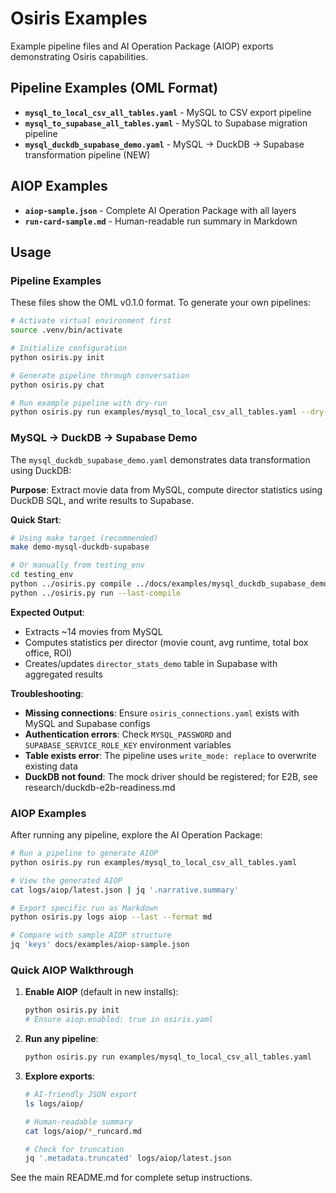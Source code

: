 # Osiris Examples

Example pipeline files and AI Operation Package (AIOP) exports demonstrating Osiris capabilities.

## Pipeline Examples (OML Format)

- **`mysql_to_local_csv_all_tables.yaml`** - MySQL to CSV export pipeline
- **`mysql_to_supabase_all_tables.yaml`** - MySQL to Supabase migration pipeline
- **`mysql_duckdb_supabase_demo.yaml`** - MySQL → DuckDB → Supabase transformation pipeline (NEW)

## AIOP Examples

- **`aiop-sample.json`** - Complete AI Operation Package with all layers
- **`run-card-sample.md`** - Human-readable run summary in Markdown

## Usage

### Pipeline Examples

These files show the OML v0.1.0 format. To generate your own pipelines:

```bash
# Activate virtual environment first
source .venv/bin/activate

# Initialize configuration
python osiris.py init

# Generate pipeline through conversation
python osiris.py chat

# Run example pipeline with dry-run
python osiris.py run examples/mysql_to_local_csv_all_tables.yaml --dry-run
```

### MySQL → DuckDB → Supabase Demo

The `mysql_duckdb_supabase_demo.yaml` demonstrates data transformation using DuckDB:

**Purpose**: Extract movie data from MySQL, compute director statistics using DuckDB SQL, and write results to Supabase.

**Quick Start**:
```bash
# Using make target (recommended)
make demo-mysql-duckdb-supabase

# Or manually from testing_env
cd testing_env
python ../osiris.py compile ../docs/examples/mysql_duckdb_supabase_demo.yaml
python ../osiris.py run --last-compile
```

**Expected Output**:
- Extracts ~14 movies from MySQL
- Computes statistics per director (movie count, avg runtime, total box office, ROI)
- Creates/updates `director_stats_demo` table in Supabase with aggregated results

**Troubleshooting**:
- **Missing connections**: Ensure `osiris_connections.yaml` exists with MySQL and Supabase configs
- **Authentication errors**: Check `MYSQL_PASSWORD` and `SUPABASE_SERVICE_ROLE_KEY` environment variables
- **Table exists error**: The pipeline uses `write_mode: replace` to overwrite existing data
- **DuckDB not found**: The mock driver should be registered; for E2B, see research/duckdb-e2b-readiness.md

### AIOP Examples

After running any pipeline, explore the AI Operation Package:

```bash
# Run a pipeline to generate AIOP
python osiris.py run examples/mysql_to_local_csv_all_tables.yaml

# View the generated AIOP
cat logs/aiop/latest.json | jq '.narrative.summary'

# Export specific run as Markdown
python osiris.py logs aiop --last --format md

# Compare with sample AIOP structure
jq 'keys' docs/examples/aiop-sample.json
```

### Quick AIOP Walkthrough

1. **Enable AIOP** (default in new installs):
   ```bash
   python osiris.py init
   # Ensure aiop.enabled: true in osiris.yaml
   ```

2. **Run any pipeline**:
   ```bash
   python osiris.py run examples/mysql_to_local_csv_all_tables.yaml
   ```

3. **Explore exports**:
   ```bash
   # AI-friendly JSON export
   ls logs/aiop/

   # Human-readable summary
   cat logs/aiop/*_runcard.md

   # Check for truncation
   jq '.metadata.truncated' logs/aiop/latest.json
   ```

See the main README.md for complete setup instructions.
